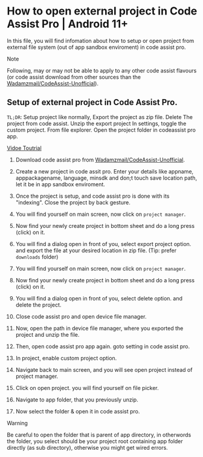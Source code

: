 # How to open external project in Code Assist Pro | Android 11+

In this file, you will find infomation about how to setup or open project from external file system (out of app sandbox enviroment) in code assist pro.

> [!NOTE]
> Following, may or may not be able to apply to any other code assist flavours (or code assist download from other sources than the [Wadamzmail/CodeAssist-Unofficial](https://github.com/Wadamzmail/CodeAssist-Unofficial)).

## Setup of external project in Code Assist Pro.

`TL;DR`: Setup project like normally, Export the project as zip file. Delete The project from code assist. Unzip the export project In settings, toggle the custom project. From file explorer. Open the project folder in codeassist pro app.

[Vidoe Toutrial](https://youtube.com/shorts/3buaY_T0KTM?si=Asg8eGacg0xj8Gyh)

1) Download code assist pro from [Wadamzmail/CodeAssist-Unofficial](https://github.com/Wadamzmail/CodeAssist-Unofficial).

2) Create a new project in code assit pro. Enter your details like appname, apppackagename, language, minsdk and don;t touch save location path, let it be in app sandbox enviroment.

3) Once the project is setup, and code assist pro is done with its "indexing". Close the project by back gesture.

4) You will find yourself on main screen, now click on `project manager`.

5) Now find your newly create project in bottom sheet and do a long press (click) on it.

6) You will find a dialog open in front of you, select export project option. and export the file at your desired location in zip file. (Tip: prefer `downloads` folder)

7) You will find yourself on main screen, now click on `project manager`.

8) Now find your newly create project in bottom sheet and do a long press (click) on it.

9) You will find a dialog open in front of you, select delete option. and delete the project.

10) Close code assist pro and open device file manager.

11) Now, open the path in device file manager, where you exported the project and unzip the file.

12) Then, open code assist pro app again. goto setting in code assist pro.

13) In project, enable custom project option.

14) Navigate back to main screen, and you will see open project instead of project manager.

15) Click on open project. you will find yourself on file picker.

16) Navigate to app folder, that you previously unzip.

17) Now select the folder & open it in code assist pro.

> [!WARNING]
> Be careful to open the folder that is parent of app directory,
> in otherwords the folder, you select should be your project root containing app folder directly (as sub directory),
> otherwise you might get wired errors.
